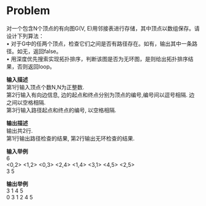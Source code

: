 # Problem 

对一个包含N个顶点的有向图G(V, E)用邻接表进行存储，其中顶点以数组保存。请设计下列算法：<br/>
•	对于G中的任两个顶点，检查它们之间是否有路径存在。如有，输出其中一条路径。如无，返回false。<br/>
•	用深度优先搜索实现拓扑排序，判断该图是否为无环图，是则给出拓扑排序结果，否则返回loop。

**输入描述**<br/>
第1行输入顶点个数N,N为正整数.<br/>
第2行输入有向边信息, 边的起点和终点分别为顶点的编号,编号间以逗号相隔. 边之间以空格相隔.<br/>
第3行输入路径起点和终点的编号, 以空格相隔.

**输出描述**<br/>
输出共2行.<br/>
第1行输出路径检查的结果, 第2行输出无环检查的结果.

**输入举例**<br/>
6<br/>
<0,2> <1,2> <0,3> <2,4> <1,4> <3,1> <4,5> <2,5><br/>
3 5

**输出举例**<br/>
3 1 4 5<br/>
0 3 1 2 4 5
